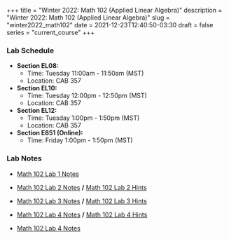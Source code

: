 +++
title = "Winter 2022: Math 102 (Applied Linear Algebra)"
description = "Winter 2022: Math 102 (Applied Linear Algebra)"
slug = "winter2022_math102"
date = 2021-12-23T12:40:50-03:30
draft = false
series = "current_course"
+++

### Lab Schedule

+ **Section EL08:** 
  + Time: Tuesday 11:00am - 11:50am (MST)
  + Location: CAB 357
+ **Section EL10:** 
  + Time: Tuesday 12:00pm - 12:50pm (MST)
  + Location: CAB 357
+ **Section EL12:** 
  + Time: Tuesday 1:00pm - 1:50pm (MST)
  + Location: CAB 357
+ **Section E851 (Online):**
  + Time: Friday 1:00pm - 1:50pm (MST)

### Lab Notes

+ [Math 102 Lab 1 Notes](/local_files/Math_102_Lab_1_Notes.pdf)

+ [Math 102 Lab 2 Notes](/local_files/Math_102_Lab_2_Notes.pdf) **/** [Math 102 Lab 2 Hints](/local_files/Math102Labs.Lab2Hints.pdf)

+ [Math 102 Lab 3 Notes](/local_files/Math_102_Lab_3_Notes.pdf) **/** [Math 102 Lab 3 Hints](/local_files/Math102Lab3Hints.pdf)

+ [Math 102 Lab 4 Notes](/local_files/Math_102_Lab_4_Notes.pdf) **/** [Math 102 Lab 4 Hints](/local_files/Math102Lab4Hints.pdf)

+ [Math 102 Lab 4 Notes](/local_files/Math_102_Lab_5_Notes.pdf)